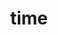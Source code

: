 ---
title: "time"
layout: cache
categories: [package, develop]
meta: {"compilers": ["gcc@11.4.0", "gcc@12.4.0", "gcc@7.3.1", "gcc@9.4.0", "intel-oneapi-compilers@2024.1.0", "intel-oneapi-compilers@2025.1.0"], "num_specs": 15, "num_specs_by_stack": {"aws-isc": 1, "aws-isc-aarch64": 1, "aws-pcluster-neoverse_v1": 2, "aws-pcluster-x86_64_v4": 4, "e4s": 2, "e4s-neoverse_v1": 1, "e4s-oneapi": 3, "e4s-power": 1, "root": 15}, "oss": ["amzn2", "ubuntu20.04", "ubuntu22.04"], "platforms": ["linux"], "stacks": ["aws-isc", "aws-isc-aarch64", "aws-pcluster-neoverse_v1", "aws-pcluster-x86_64_v4", "e4s", "e4s-neoverse_v1", "e4s-oneapi", "e4s-power", "root"], "targets": ["aarch64", "neoverse_v1", "ppc64le", "x86_64_v3", "x86_64_v4"], "versions": ["1.9"]}
spec_details: [{"compiler": "intel-oneapi-compilers@2024.1.0", "hash": "74mcjo7uivg3q6ntjytjeywem7534wuk", "os": "amzn2", "platform": "linux", "size": "-", "stacks": ["aws-pcluster-x86_64_v4", "root"], "target": "x86_64_v4", "variants": ["build_system=autotools"], "versions": ["1.9"]}, {"compiler": "gcc@12.4.0", "hash": "brzz27b4sftwwsuiohqr4cojjuewpfox", "os": "amzn2", "platform": "linux", "size": "-", "stacks": ["aws-pcluster-neoverse_v1", "root"], "target": "neoverse_v1", "variants": ["build_system=autotools"], "versions": ["1.9"]}, {"compiler": "gcc@9.4.0", "hash": "ceznvasfgrqohutwwbf365lsrvr55s26", "os": "ubuntu20.04", "platform": "linux", "size": "-", "stacks": ["e4s-power", "root"], "target": "ppc64le", "variants": ["build_system=autotools"], "versions": ["1.9"]}, {"compiler": "intel-oneapi-compilers@2024.1.0", "hash": "dyfjyowoblrrauxtab65koj42z7dody5", "os": "amzn2", "platform": "linux", "size": "-", "stacks": ["aws-pcluster-x86_64_v4", "root"], "target": "x86_64_v4", "variants": ["build_system=autotools"], "versions": ["1.9"]}, {"compiler": "intel-oneapi-compilers@2024.1.0", "hash": "e5dujdzwugvfnzigamavctr547ugc5yi", "os": "amzn2", "platform": "linux", "size": "-", "stacks": ["aws-pcluster-x86_64_v4", "root"], "target": "x86_64_v4", "variants": ["build_system=autotools"], "versions": ["1.9"]}, {"compiler": "intel-oneapi-compilers@2025.1.0", "hash": "fqmrftys775lw2zsl6jqcklm6ico2ogr", "os": "ubuntu22.04", "platform": "linux", "size": "-", "stacks": ["e4s-oneapi", "root"], "target": "x86_64_v3", "variants": ["build_system=autotools"], "versions": ["1.9"]}, {"compiler": "intel-oneapi-compilers@2025.1.0", "hash": "h4yczapfh4avflcnmahtppre3cidmozn", "os": "ubuntu22.04", "platform": "linux", "size": "-", "stacks": ["e4s-oneapi", "root"], "target": "x86_64_v3", "variants": ["build_system=autotools"], "versions": ["1.9"]}, {"compiler": "gcc@7.3.1", "hash": "hgtmwbhe3yof353gibvi453p3nrtclvv", "os": "amzn2", "platform": "linux", "size": "-", "stacks": ["aws-isc", "root"], "target": "x86_64_v3", "variants": ["build_system=autotools"], "versions": ["1.9"]}, {"compiler": "gcc@11.4.0", "hash": "ihjuwvp7pbmimqskomxkleoc7bkaeiw2", "os": "ubuntu22.04", "platform": "linux", "size": "-", "stacks": ["e4s-neoverse_v1", "root"], "target": "neoverse_v1", "variants": ["build_system=autotools"], "versions": ["1.9"]}, {"compiler": "intel-oneapi-compilers@2024.1.0", "hash": "j3b3jp6dlyvublx5uwr2aptomuzbrjm4", "os": "amzn2", "platform": "linux", "size": "-", "stacks": ["aws-pcluster-x86_64_v4", "root"], "target": "x86_64_v4", "variants": ["build_system=autotools"], "versions": ["1.9"]}, {"compiler": "gcc@11.4.0", "hash": "o4mcvbyl6whencenbwy4b2fx7d6dsjns", "os": "ubuntu22.04", "platform": "linux", "size": "-", "stacks": ["e4s", "root"], "target": "x86_64_v3", "variants": ["build_system=autotools"], "versions": ["1.9"]}, {"compiler": "gcc@12.4.0", "hash": "pqua2rxrqcs7nvxgnwvnx7wgtmabkr3z", "os": "amzn2", "platform": "linux", "size": "-", "stacks": ["aws-pcluster-neoverse_v1", "root"], "target": "neoverse_v1", "variants": ["build_system=autotools"], "versions": ["1.9"]}, {"compiler": "gcc@11.4.0", "hash": "qgwlycsofgbgw7ybqbyf46hdovyvlaf5", "os": "ubuntu22.04", "platform": "linux", "size": "-", "stacks": ["e4s", "root"], "target": "x86_64_v3", "variants": ["build_system=autotools"], "versions": ["1.9"]}, {"compiler": "intel-oneapi-compilers@2025.1.0", "hash": "tfqm77ujgdiqvaaccywns7qgn4duhma4", "os": "ubuntu22.04", "platform": "linux", "size": "-", "stacks": ["e4s-oneapi", "root"], "target": "x86_64_v3", "variants": ["build_system=autotools"], "versions": ["1.9"]}, {"compiler": "gcc@7.3.1", "hash": "yldcka76cw6ae2oaz45a2swo6nam2y5x", "os": "amzn2", "platform": "linux", "size": "-", "stacks": ["aws-isc-aarch64", "root"], "target": "aarch64", "variants": ["build_system=autotools"], "versions": ["1.9"]}]
---